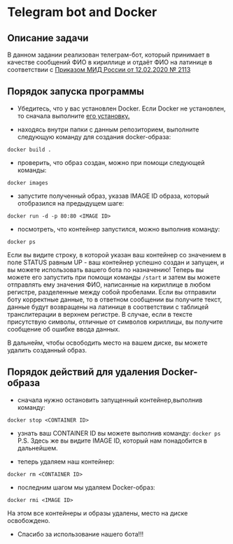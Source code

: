 # Telegram bot and Docker

## Описание задачи
В данном задании реализован телеграм-бот, который принимает в качестве сообщений ФИО в кириллице и отдаёт ФИО на латинице
в соответствии с [Приказом МИД России от 12.02.2020 № 2113](https://www.consultant.ru/document/cons_doc_LAW_360580/9eb761ae644ec1e283b3a50ef232330b924577cb/)

## Порядок запуска программы
- Убедитесь, что у вас установлен Docker. Если Docker не установлен, то сначала выполните [его установку.](https://docs.docker.com/engine/install/)

- находясь внутри папки с данным репозиторием, выполните следующую команду для создания docker-образа:

 `docker build .`

- проверить, что образ создан, можно при помощи следующей команды:

 `docker images`

- запустите полученный образ, указав IMAGE ID образа, который отобразился на предыдущем шаге:

 `docker run -d -p 80:80 <IMAGE ID>`

- посмотреть, что контейнер запустился, можно выполнив команду:

 `docker ps`

Если вы видите строку, в которой указан ваш контейнер со значением в поле STATUS равным UP - ваш контейнер успешно создан и запущен, и вы можете использовать вашего бота по назначению! Теперь вы можете его запустить при помощи команды `/start` и затем вы можете отправлять ему значения ФИО, написанные на кириллице в любом регистре, разделенные между собой пробелами. Если вы отправили боту корректные данные, то в ответном сообщении вы получите текст, данные будут возвращены на латинице в соответствии с таблицей транслитерации в верхнем регистре. В случае, если в тексте присутствую символы, отличные от символов кириллицы, вы получите сообщение об ошибке ввода данных.

В дальнейм, чтобы освободить место на вашем диске, вы можете удалить созданный образ.

## Порядок действий для удаления Docker-образа

- сначала нужно остановить запущенный контейнер,выполнив команду:

 `docker stop <CONTAINER ID>`
  - узнать ваш CONTAINER ID вы можете выполнив команду: 
       `docker ps`
    P.S. Здесь же вы видите IMAGE ID, который нам понадобится в дальнейшем.

- теперь удаляем наш контейнер:

 `docker rm <CONTAINER ID>`

- последним шагом мы удаляем Docker-образ:

 `docker rmi <IMAGE ID>`

На этом все контейнеры и образы удалены, место на диске освобождено.

* Спасибо за использование нашего бота!!!